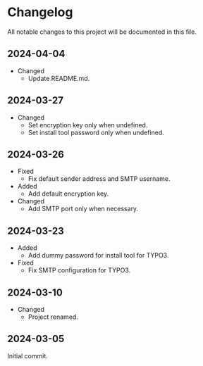 # Changelog
All notable changes to this project will be documented in this file.

## 2024-04-04
* Changed
  * Update README.md.

## 2024-03-27
* Changed
  * Set encryption key only when undefined.
  * Set install tool password only when undefined.

## 2024-03-26
* Fixed
  * Fix default sender address and SMTP username.
* Added
  * Add default encryption key.
* Changed
  * Add SMTP port only when necessary.

## 2024-03-23
* Added
  * Add dummy password for install tool for TYPO3.
* Fixed
  * Fix SMTP configuration for TYPO3.

## 2024-03-10
* Changed
  * Project renamed.

## 2024-03-05
Initial commit.
